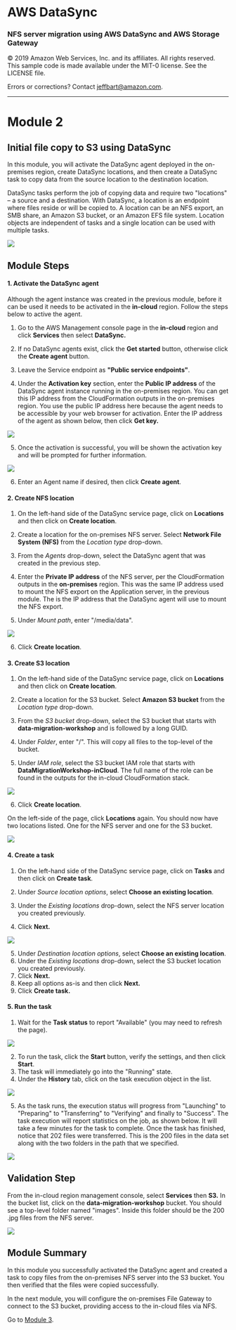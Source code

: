 # **AWS DataSync**

### NFS server migration using AWS DataSync and AWS Storage Gateway

© 2019 Amazon Web Services, Inc. and its affiliates. All rights reserved.
This sample code is made available under the MIT-0 license. See the LICENSE file.

Errors or corrections? Contact [jeffbart@amazon.com](mailto:jeffbart@amazon.com).

---

# Module 2
## Initial file copy to S3 using DataSync

In this module, you will activate the DataSync agent deployed in the on-premises region, create DataSync locations, and then create a DataSync task to copy data from the source location to the destination location.

DataSync tasks perform the job of copying data and require two &quot;locations&quot; – a source and a destination.  With DataSync, a location is an endpoint where files reside or will be copied to.  A location can be an NFS export, an SMB share, an Amazon S3 bucket, or an Amazon EFS file system.  Location objects are independent of tasks and a single location can be used with multiple tasks.

![](../images/mod2arch.png)

## Module Steps

#### 1. Activate the DataSync agent

Although the agent instance was created in the previous module, before it can be used it needs to be activated in the **in-cloud** region.  Follow the steps below to active the agent.

1. Go to the AWS Management console page in the **in-cloud** region and click  **Services**  then select  **DataSync.**
2. If no DataSync agents exist, click the **Get started** button, otherwise click the **Create agent** button.
3. Leave the Service endpoint as **"Public service endpoints"**.

4. Under the **Activation key** section, enter the **Public IP address** of the DataSync agent instance running in the on-premises region.  You can get this IP address from the CloudFormation outputs in the on-premises region.  You use the public IP address here because the agent needs to be accessible by your web browser for activation.  Enter the IP address of the agent as shown below, then click **Get key.**

  ![](../images/mod2ds1.png)

5. Once the activation is successful, you will be shown the activation key and will be prompted for further information.

  ![](../images/mod2ds2.png)

6. Enter an Agent name if desired, then click **Create agent**.

#### 2. Create NFS location

1. On the left-hand side of the DataSync service page, click on **Locations** and then click on **Create location**.

2. Create a location for the on-premises NFS server.  Select **Network File System (NFS)** from the _Location type_ drop-down.
3. From the _Agents_ drop-down, select the DataSync agent that was created in the previous step.
4. Enter the **Private IP address** of the NFS server, per the CloudFormation outputs in the **on-premises** region.  This was the same IP address used to mount the NFS export on the Application server, in the previous module.  The is the IP address that the DataSync agent will use to mount the NFS export.
5. Under _Mount path_, enter &quot;/media/data&quot;.

  ![](../images/mod2ds3.png)

6. Click **Create location**.

#### 3. Create S3 location

1. On the left-hand side of the DataSync service page, click on **Locations** and then click on **Create location**.

2. Create a location for the S3 bucket.  Select **Amazon S3 bucket** from the _Location type_ drop-down.
3. From the _S3 bucket_ drop-down, select the S3 bucket that starts with **data-migration-workshop** and is followed by a long GUID.
4. Under _Folder_, enter &quot;/&quot;.  This will copy all files to the top-level of the bucket.
5. Under _IAM role_, select the S3 bucket IAM role that starts with **DataMigrationWorkshop-inCloud**.  The full name of the role can be found in the outputs for the in-cloud CloudFormation stack.

  ![](../images/mod2ds4.png)

6. Click **Create location**.

On the left-side of the page, click **Locations** again.  You should now have two locations listed.  One for the NFS server and one for the S3 bucket.

![](../images/mod2ds5.png)

#### 4. Create a task

1. On the left-hand side of the DataSync service page, click on **Tasks** and then click on **Create task**.

2. Under _Source location options_, select **Choose an existing location**.
3. Under the _Existing locations_ drop-down, select the NFS server location you created previously.
4. Click **Next.**

  ![](../images/mod2ds6.png)

5. Under _Destination location options_, select **Choose an existing location**.
6. Under the _Existing locations_ drop-down, select the S3 bucket location you created previously.
7. Click **Next.**
8. Keep all options as-is and then click **Next.**
9. Click **Create task.**

#### 5. Run the task

1. Wait for the **Task status** to report &quot;Available&quot; (you may need to refresh the page).

  ![](../images/mod2ds7.png)

2. To run the task, click the **Start** button, verify the settings, and then click **Start**.
3. The task will immediately go into the &quot;Running&quot; state.
4. Under the **History** tab, click on the task execution object in the list.

  ![](../images/mod2ds8.png)

5. As the task runs, the execution status will progress from &quot;Launching&quot; to &quot;Preparing&quot; to &quot;Transferring&quot; to &quot;Verifying&quot; and finally to &quot;Success&quot;.  The task execution will report statistics on the job, as shown below.  It will take a few minutes for the task to complete.  Once the task has finished, notice that 202 files were transferred.  This is the 200 files in the data set along with the two folders in the path that we specified.

  ![](../images/mod2ds9.png)

## Validation Step

From the in-cloud region management console, select **Services** then **S3.**  In the bucket list, click on the **data-migration-workshop** bucket.  You should see a top-level folder named &quot;images&quot;. Inside this folder should be the 200 .jpg files from the NFS server.

![](../images/mod2validate.png)

## Module Summary

In this module you successfully activated the DataSync agent and created a task to copy files from the on-premises NFS server into the S3 bucket.  You then verified that the files were copied successfully.

In the next module, you will configure the on-premises File Gateway to connect to the S3 bucket, providing access to the in-cloud files via NFS.

Go to [Module 3](/workshops/nfs-migration/module3).
